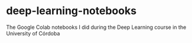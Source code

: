 # deep-learning-notebooks
The Google Colab notebooks I did during the Deep Learning course in the University of Córdoba
